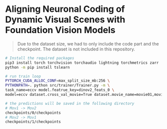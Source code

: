 # Aligning Neuronal Coding of Dynamic Visual Scenes with Foundation Vision Models

> Due to the dataset size, we had to only include the code part and the checkpoint. The dataset is not included in this repository.

```bash
# Install the required packages
pip3 install torch torchvision torchaudio lightning torchmetrics zarr
python -m pip install tslearn

# run train loop
PYTORCH_CUDA_ALLOC_CONF=max_split_size_mb:256 \
PYTHONPATH=. python src/trainer/Trainer.py -m \
task_name=eccv model.featrue_key=dinov2_feats_0 \
model=eccv dataset.cross_val_movie=True dataset.movie_name=movie01,movie03 tags='["eccv"]'

# the predictions will be saved in the following directory
# Mov1 -> Mov2
checkpoints/0/checkpoints
# Mov2 -> Mov1
checkpoints/1/checkpoints
```
